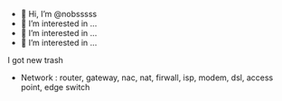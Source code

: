 - 👋 Hi, I’m @nobsssss
- 👀 I’m interested in ...
- 👀 I’m interested in ...
- 👀 I’m interested in ... 

I got new trash

- Network : router, gateway, nac, nat, firwall, isp, modem, dsl, access point, edge switch 
